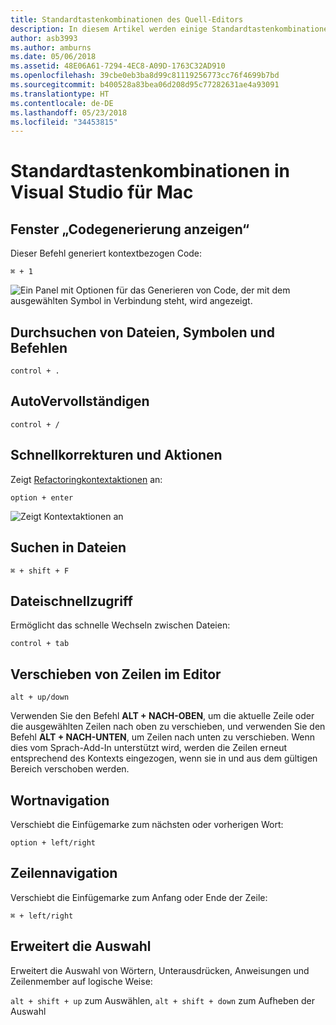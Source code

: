 ```yaml
---
title: Standardtastenkombinationen des Quell-Editors
description: In diesem Artikel werden einige Standardtastenkombinationen im Quell-Editor für Visual Studio für Mac beschrieben.
author: asb3993
ms.author: amburns
ms.date: 05/06/2018
ms.assetid: 48E06A61-7294-4EC8-A09D-1763C32AD910
ms.openlocfilehash: 39cbe0eb3ba8d99c81119256773cc76f4699b7bd
ms.sourcegitcommit: b400528a83bea06d208d95c77282631ae4a93091
ms.translationtype: HT
ms.contentlocale: de-DE
ms.lasthandoff: 05/23/2018
ms.locfileid: "34453815"
---
```

# <a name="common-keyboard-shortcuts-in-visual-studio-for-mac"></a>Standardtastenkombinationen in Visual Studio für Mac

## <a name="show-code-generation-window"></a>Fenster „Codegenerierung anzeigen“

Dieser Befehl generiert kontextbezogen Code:

 `⌘ + 1`

![Ein Panel mit Optionen für das Generieren von Code, der mit dem ausgewählten Symbol in Verbindung steht, wird angezeigt.](media/keyboard-shortcuts-image8.png)

## <a name="search-files-symbols-and-commands"></a>Durchsuchen von Dateien, Symbolen und Befehlen

`control + .` 

## <a name="autocomplete"></a>AutoVervollständigen 

`control + /` 

## <a name="quick-fixes-and-actions"></a>Schnellkorrekturen und Aktionen

Zeigt [Refactoringkontextaktionen](refactoring.md) an:

`option + enter`

![Zeigt Kontextaktionen an](media/keyboard-shortcuts-image9.png)

## <a name="find-in-files"></a>Suchen in Dateien

`⌘ + shift + F`

## <a name="file-switcher"></a>Dateischnellzugriff

Ermöglicht das schnelle Wechseln zwischen Dateien:

`control + tab`

## <a name="move-lines-around-in-editor"></a>Verschieben von Zeilen im Editor

`alt + up/down` 

Verwenden Sie den Befehl **ALT + NACH-OBEN**, um die aktuelle Zeile oder die ausgewählten Zeilen nach oben zu verschieben, und verwenden Sie den Befehl **ALT + NACH-UNTEN**, um Zeilen nach unten zu verschieben. Wenn dies vom Sprach-Add-In unterstützt wird, werden die Zeilen erneut entsprechend des Kontexts eingezogen, wenn sie in und aus dem gültigen Bereich verschoben werden.

## <a name="word-navigation"></a>Wortnavigation

Verschiebt die Einfügemarke zum nächsten oder vorherigen Wort:

`option + left/right`

## <a name="line-navigation"></a>Zeilennavigation

Verschiebt die Einfügemarke zum Anfang oder Ende der Zeile:

`⌘ + left/right`

## <a name="expands-the-selection"></a>Erweitert die Auswahl

Erweitert die Auswahl von Wörtern, Unterausdrücken, Anweisungen und Zeilenmember auf logische Weise:

`alt + shift + up` zum Auswählen, `alt + shift + down` zum Aufheben der Auswahl